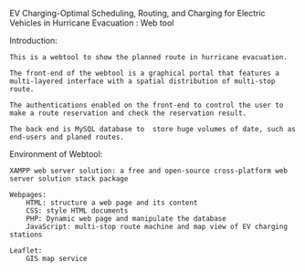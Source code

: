 ﻿EV Charging-Optimal Scheduling, Routing, and Charging for Electric Vehicles in Hurricane Evacuation : Web tool

Introduction:

    This is a webtool to show the planned route in hurricane evacuation. 

    The front-end of the webtool is a graphical portal that features a multi-layered interface with a spatial distribution of multi-stop route.  

    The authentications enabled on the front-end to control the user to make a route reservation and check the reservation result. 

    The back end is MySQL database to  store huge volumes of date, such as end-users and planed routes.





Environment of Webtool:

    XAMPP web server solution: a free and open-source cross-platform web server solution stack package 

    Webpages: 
        HTML: structure a web page and its content  
        CSS: style HTML documents
        PHP: Dynamic web page and manipulate the database
        JavaScript: multi-stop route machine and map view of EV charging stations  

    Leaflet: 
        GIS map service

